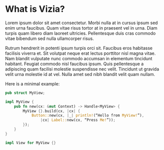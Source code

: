 # What is Vizia?

Lorem ipsum dolor sit amet consectetur. Morbi nulla at in cursus ipsum sed enim urna faucibus. Quam vitae risus tortor at in praesent vel in urna. Diam turpis quam libero diam laoreet ultricies. Pellentesque duis cras commodo vitae bibendum sed nulla ullamcorper risus.

Rutrum hendrerit in potenti ipsum turpis orci sit. Faucibus eros habitasse facilisis viverra et. Sit volutpat neque erat lectus porttitor nisl magna vitae. Nam blandit vulputate nunc commodo accumsan in elementum tincidunt habitant. Feugiat commodo nisl faucibus ipsum. Quis pellentesque a adipiscing quam facilisi molestie suspendisse nec velit. Tincidunt ut gravida velit urna molestie id at vel. Nulla amet sed nibh blandit velit quam nullam.

Here is a minimal example:

```rust
pub struct MyView;

impl MyView {
    pub fn new(cx: &mut Context) -> Handle<MyView> {
        MyView {}.build(cx, |cx| {
            Button::new(cx, |_| println!(“Hello from MyView!”),
                |cx| Label::new(cx, “Press Me!”));
        });
    }
}

impl View for MyView {}
```
